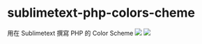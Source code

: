 sublimetext-php-colors-cheme
============================

用在 Sublimetext 撰寫 PHP 的 Color Scheme
<img src="https://github.com/fdjkgh580/sublimetext-php-colors-cheme/blob/master/view.jpg">
<img src="https://github.com/fdjkgh580/sublimetext-php-colors-cheme/blob/master/view%20(2).jpg">
